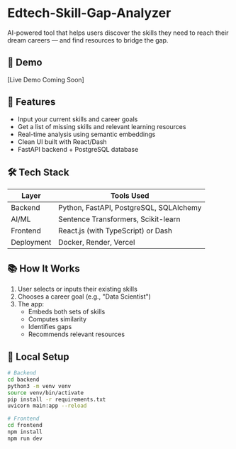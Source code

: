 # Edtech-Skill-Gap-Analyzer
AI-powered tool that helps users discover the skills they need to reach their dream careers — and find resources to bridge the gap.

## 🚀 Demo
[Live Demo Coming Soon]

## 📌 Features
- Input your current skills and career goals
- Get a list of missing skills and relevant learning resources
- Real-time analysis using semantic embeddings
- Clean UI built with React/Dash
- FastAPI backend + PostgreSQL database

## 🛠️ Tech Stack

| Layer        | Tools Used                           |
|--------------|---------------------------------------|
| Backend      | Python, FastAPI, PostgreSQL, SQLAlchemy |
| AI/ML        | Sentence Transformers, Scikit-learn    |
| Frontend     | React.js (with TypeScript) or Dash     |
| Deployment   | Docker, Render, Vercel                 |

## 📚 How It Works
1. User selects or inputs their existing skills
2. Chooses a career goal (e.g., "Data Scientist")
3. The app:
   - Embeds both sets of skills
   - Computes similarity
   - Identifies gaps
   - Recommends relevant resources

## 🧪 Local Setup

```bash
# Backend
cd backend
python3 -m venv venv
source venv/bin/activate
pip install -r requirements.txt
uvicorn main:app --reload

# Frontend
cd frontend
npm install
npm run dev
